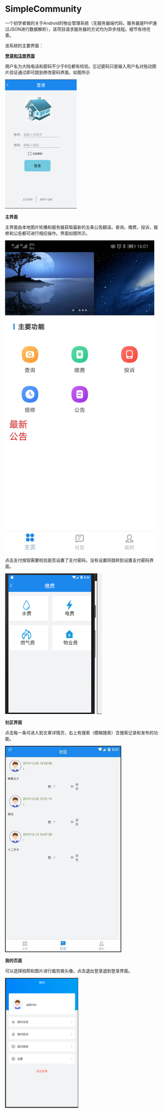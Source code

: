 # SimpleCommunity
一个初学者做的关于Android的物业管理系统（无服务器端代码，服务器是PHP通过JSON进行数据解析），该项目请求服务器的方式均为异步线程。细节有待完善。

该系统的主要界面：

[**登录和注册界面**]()

用户名为大陆电话和密码不少于6位都有校验。忘记密码只是输入用户名对拖动图片验证通过即可跳到修改密码界面。如图所示

![image](https://github.com/Anogi88/SimpleCommunity/blob/master/images/登录.png)

**主界面**

主界面由本地图片轮播和服务器获取最新的五条公告翻滚。查询，缴费，投诉，报修和公告都可进行相应操作。界面如图所示。

![image](https://github.com/Anogi88/SimpleCommunity/blob/master/images/主页.jpg)

点击支付按钮需要校验是否设置了支付密码，没有设置将跳转到设置支付密码界面。



![image](https://github.com/Anogi88/SimpleCommunity/blob/master/images/缴费.png)

**社区界面**

点击每一条可进入到文章详情页，右上有搜索（模糊搜索）含搜索记录和发布的功能。

![image](https://github.com/Anogi88/SimpleCommunity/blob/master/images/社区.jpg)

**我的页面**

可以选择拍照和图片进行裁剪做头像。点击退出登录退到登录界面。

![image](https://github.com/Anogi88/SimpleCommunity/blob/master/images/我的.png)
